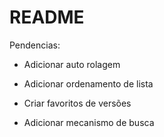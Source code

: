 # README

Pendencias:

* Adicionar auto rolagem

* Adicionar ordenamento de lista

* Criar favoritos de versões

* Adicionar mecanismo de busca
